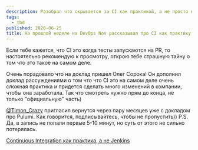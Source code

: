 ```yaml
---
description: Разобрал что скрывается за CI как практикой, а не просто набором инструментов.
tags:
  - tbd
published: 2020-06-25
title: На прошлой неделе на DevOps Nov рассказывал про CI как практику
---
```


Если тебе кажется, что CI это когда тесты запускаются на PR, то настоятельно рекомендую к просмотру, открою тебе страшную тайну о том что это такое на самом деле.

Очень порадовало что на доклад пришел Олег Сорока! Он дополнил доклад рассуждениями о том что что CI это на самом деле очень сложная практика и придется сделать много изменений в компании, чтобы она заработала. Так что смотреть нужно прям до конца, не только "официальную" часть)

[@Timon_Crazy](https://t.md/@Timon_Crazy) пригласил вернутся через пару месяцев уже с докладом про Pulumi. Как говорится, подписывайтесь, чтобы не пропустить))
P.S. Да, в запись не попали первые 5-10 минут, но суть от этого не сильно потерялась.

[Continuous Integration как практика, а не Jenkins](https://youtu.be/zZ3qXVN3Oic)
